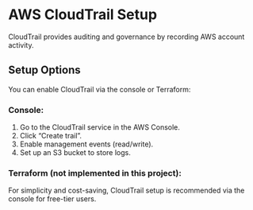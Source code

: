 # AWS CloudTrail Setup

CloudTrail provides auditing and governance by recording AWS account activity.

## Setup Options

You can enable CloudTrail via the console or Terraform:

### Console:
1. Go to the CloudTrail service in the AWS Console.
2. Click “Create trail”.
3. Enable management events (read/write).
4. Set up an S3 bucket to store logs.

### Terraform (not implemented in this project):
For simplicity and cost-saving, CloudTrail setup is recommended via the console for free-tier users.

